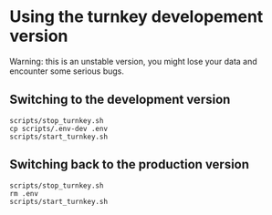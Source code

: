 # Using the turnkey developement version

Warning: this is an unstable version, you might lose your data and encounter some serious bugs.

## Switching to the development version

```
scripts/stop_turnkey.sh
cp scripts/.env-dev .env
scripts/start_turnkey.sh 
```

## Switching back to the production version

```
scripts/stop_turnkey.sh
rm .env
scripts/start_turnkey.sh 
```
